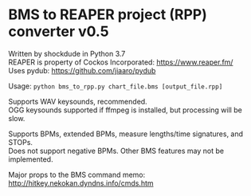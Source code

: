 # BMS to REAPER project (RPP) converter v0.5
Written by shockdude in Python 3.7\
REAPER is property of Cockos Incorporated: https://www.reaper.fm/ \
Uses pydub: https://github.com/jiaaro/pydub

Usage: `python bms_to_rpp.py chart_file.bms [output_file.rpp]`

Supports WAV keysounds, recommended.\
OGG keysounds supported if ffmpeg is installed, but processing will be slow.

Supports BPMs, extended BPMs, measure lengths/time signatures, and STOPs.\
Does not support negative BPMs. Other BMS features may not be implemented.

Major props to the BMS command memo: http://hitkey.nekokan.dyndns.info/cmds.htm
